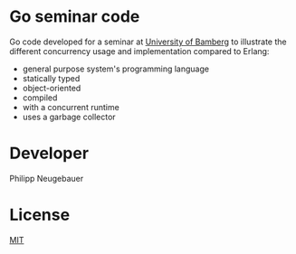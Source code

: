 # Go seminar code

Go code developed for a seminar at [University of Bamberg](www.uni-bamberg.de) to illustrate the different concurrency usage and implementation compared to Erlang:

 - general purpose system's programming language
 - statically typed
 - object-oriented
 - compiled 
 - with a concurrent runtime
 - uses a garbage collector

# Developer

Philipp Neugebauer

# License

[MIT](/LICENSE)
